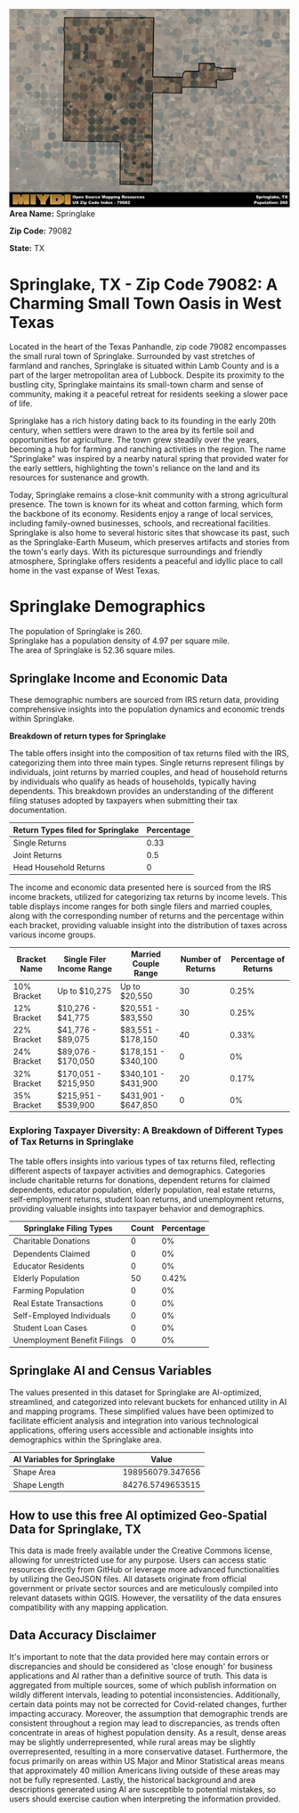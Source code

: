![Image Alt Text](../_images/79082.png)
**Area Name:** Springlake

**Zip Code:** 79082

**State:** TX


# Springlake, TX - Zip Code 79082: A Charming Small Town Oasis in West Texas  

Located in the heart of the Texas Panhandle, zip code 79082 encompasses the small rural town of Springlake. Surrounded by vast stretches of farmland and ranches, Springlake is situated within Lamb County and is a part of the larger metropolitan area of Lubbock. Despite its proximity to the bustling city, Springlake maintains its small-town charm and sense of community, making it a peaceful retreat for residents seeking a slower pace of life.

Springlake has a rich history dating back to its founding in the early 20th century, when settlers were drawn to the area by its fertile soil and opportunities for agriculture. The town grew steadily over the years, becoming a hub for farming and ranching activities in the region. The name "Springlake" was inspired by a nearby natural spring that provided water for the early settlers, highlighting the town's reliance on the land and its resources for sustenance and growth.

Today, Springlake remains a close-knit community with a strong agricultural presence. The town is known for its wheat and cotton farming, which form the backbone of its economy. Residents enjoy a range of local services, including family-owned businesses, schools, and recreational facilities. Springlake is also home to several historic sites that showcase its past, such as the Springlake-Earth Museum, which preserves artifacts and stories from the town's early days. With its picturesque surroundings and friendly atmosphere, Springlake offers residents a peaceful and idyllic place to call home in the vast expanse of West Texas.

# Springlake Demographics

The population of Springlake is 260.  
Springlake has a population density of 4.97 per square mile.  
The area of Springlake is 52.36 square miles.  

## Springlake Income and Economic Data

These demographic numbers are sourced from IRS return data, providing comprehensive insights into the population dynamics and economic trends within Springlake.

**Breakdown of return types for Springlake**

The table offers insight into the composition of tax returns filed with the IRS, categorizing them into three main types. Single returns represent filings by individuals, joint returns by married couples, and head of household returns by individuals who qualify as heads of households, typically having dependents. This breakdown provides an understanding of the different filing statuses adopted by taxpayers when submitting their tax documentation.

| Return Types filed for Springlake                              | Percentage          |
|----------------------------------------------------------|---------------------|
| Single Returns                                            | 0.33 |
| Joint Returns                                             | 0.5 |
| Head Household Returns                                    | 0 |

The income and economic data presented here is sourced from the IRS income brackets, utilized for categorizing tax returns by income levels. This table displays income ranges for both single filers and married couples, along with the corresponding number of returns and the percentage within each bracket, providing valuable insight into the distribution of taxes across various income groups.

| Bracket Name       | Single Filer Income Range | Married Couple Range | Number of Returns | Percentage of Returns |
|--------------------|----------------------------|----------------------|-------------------|-----------------------|
| 10% Bracket        | Up to $10,275              | Up to $20,550        | 30 | 0.25% |
| 12% Bracket        | $10,276 - $41,775          | $20,551 - $83,550    | 30 | 0.25% |
| 22% Bracket        | $41,776 - $89,075          | $83,551 - $178,150   | 40 | 0.33% |
| 24% Bracket        | $89,076 - $170,050         | $178,151 - $340,100  | 0 | 0% |
| 32% Bracket        | $170,051 - $215,950        | $340,101 - $431,900  | 20 | 0.17% |
| 35% Bracket        | $215,951 - $539,900        | $431,901 - $647,850  | 0 | 0% |

### Exploring Taxpayer Diversity: A Breakdown of Different Types of Tax Returns in Springlake

The table offers insights into various types of tax returns filed, reflecting different aspects of taxpayer activities and demographics. Categories include charitable returns for donations, dependent returns for claimed dependents, educator population, elderly population, real estate returns, self-employment returns, student loan returns, and unemployment returns, providing valuable insights into taxpayer behavior and demographics.

| Springlake Filing Types                    | Count | Percentage |
|--------------------------------------|-------|------------|
| Charitable Donations                 | 0 | 0% |
| Dependents Claimed                   | 0 | 0% |
| Educator Residents                   | 0 | 0% |
| Elderly Population                   | 50 | 0.42% |
| Farming Population                   | 0 | 0% |
| Real Estate Transactions             | 0 | 0% |
| Self-Employed Individuals            | 0 | 0% |
| Student Loan Cases                   | 0 | 0% |
| Unemployment Benefit Filings         | 0 | 0% |

## Springlake AI and Census Variables

The values presented in this dataset for Springlake are AI-optimized, streamlined, and categorized into relevant buckets for enhanced utility in AI and mapping programs. These simplified values have been optimized to facilitate efficient analysis and integration into various technological applications, offering users accessible and actionable insights into demographics within the Springlake area.

| AI Variables for Springlake | Value |
|-------------|-------|
| Shape Area | 198956079.347656 |
| Shape Length | 84276.5749653515 |

## How to use this free AI optimized Geo-Spatial Data for Springlake, TX

This data is made freely available under the Creative Commons license, allowing for unrestricted use for any purpose. Users can access static resources directly from GitHub or leverage more advanced functionalities by utilizing the GeoJSON files. All datasets originate from official government or private sector sources and are meticulously compiled into relevant datasets within QGIS. However, the versatility of the data ensures compatibility with any mapping application.

## Data Accuracy Disclaimer
It's important to note that the data provided here may contain errors or discrepancies and should be considered as 'close enough' for business applications and AI rather than a definitive source of truth. This data is aggregated from multiple sources, some of which publish information on wildly different intervals, leading to potential inconsistencies. Additionally, certain data points may not be corrected for Covid-related changes, further impacting accuracy. Moreover, the assumption that demographic trends are consistent throughout a region may lead to discrepancies, as trends often concentrate in areas of highest population density. As a result, dense areas may be slightly underrepresented, while rural areas may be slightly overrepresented, resulting in a more conservative dataset. Furthermore, the focus primarily on areas within US Major and Minor Statistical areas means that approximately 40 million Americans living outside of these areas may not be fully represented. Lastly, the historical background and area descriptions generated using AI are susceptible to potential mistakes, so users should exercise caution when interpreting the information provided.
